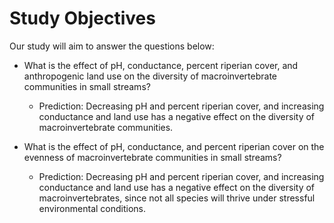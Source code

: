 # Study Objectives 

Our study will aim to answer the questions below:

* What is the effect of pH, conductance, percent riperian cover, and anthropogenic land use on the diversity of macroinvertebrate communities in small streams? 
  + Prediction: Decreasing pH and percent riperian cover, and increasing conductance and land use has a negative effect on the diversity of macroinvertebrate communities.
 
* What is the effect of pH, conductance, and percent riperian cover on the evenness of macroinvertebrate communities in small streams? 
  + Prediction: Decreasing pH and percent riperian cover, and increasing conductance and land use has a negative effect on the diversity of macroinvertebrates, since not all species will thrive under stressful environmental conditions.
